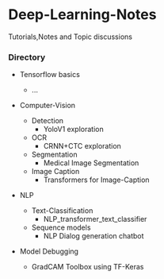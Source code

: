 # Deep-Learning-Notes
Tutorials,Notes and Topic discussions

### Directory
* Tensorflow basics
  * ...
* Computer-Vision
  * Detection
    * YoloV1 exploration
  * OCR
    * CRNN+CTC exploration
  * Segmentation
    * Medical Image Segmentation
  * Image Caption
    * Transformers for Image-Caption 
    
 * NLP
    * Text-Classification
      * NLP_transformer_text_classifier 
    * Sequence models
      * NLP Dialog generation chatbot

* Model Debugging 
    * GradCAM Toolbox using TF-Keras
